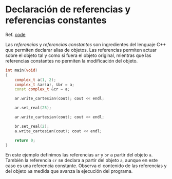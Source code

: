 # Declaración de referencias y referencias constantes

Ref. [code](https://github.com/RieraULL/AED-ULL/blob/master/code/code4.cpp)

Las *referencias* y *referencias constantes* son ingredientes del lenguaje C++ que permiten declarar alias de objetos. Las referencias permiten actuar sobre el objeto tal y como si fuera el objeto original, mientras que las referencias constantes no permiten la modificación del objeto.

```cpp
int main(void)
{
    complex_t a(1, 2);
    complex_t &ar(a), &br = a;
    const complex_t &cr = a;

    ar.write_cartesian(cout); cout << endl;

    ar.set_real(25);

    ar.write_cartesian(cout); cout << endl;

    br.set_real(2);
    a.write_cartesian(cout); cout << endl;

    return 0;
}
```

En este ejemplo definimos las referencias `ar` y `br` a partir del objeto `a`. También la referencia `cr` se declara a partir del objeto `a`, aunque en este caso es una referencia constante. Observa el contenido de las referencias y del objeto `a`a medida que avanza la ejecución del programa.

